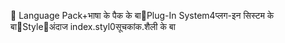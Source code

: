       Language Pack+   भाषा के पैक के बा   Plug-In System4   प्लग-इन सिस्टम के बा   Style   अंदाज
   index.styl0   सूचकांक.शैली के बा